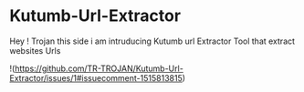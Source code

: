 # Kutumb-Url-Extractor
Hey ! Trojan this side i am intruducing Kutumb url Extractor Tool that extract websites Urls

!(https://github.com/TR-TROJAN/Kutumb-Url-Extractor/issues/1#issuecomment-1515813815)


